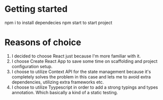 # Getting started
npm i to install dependecies
npm start to start project

# Reasons of choice
1. I decided to choose React just because I'm more familiar with it.
2. I choose Create React App to save some time on scaffolding and project configuration setup.
3. I choose to utilize Context API for the state management because it's completely solves the problem in this case and lets me to avoid extra dependencies, utilizing extra frameworks etc.
4. I choose to utilize Tyypescript in order to add a strong typings and types annotation. Which basically a kind of a static testing.